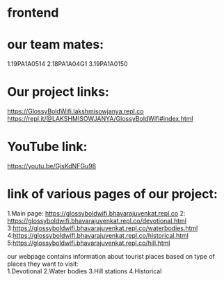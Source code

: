 # frontend 

# our team mates: 
1.19PA1A0514 
2.18PA1A04G1 
3.19PA1A0150 

# Our project links: 
https://GlossyBoldWifi.lakshmisowjanya.repl.co 
https://repl.it/@LAKSHMISOWJANYA/GlossyBoldWifi#index.html 

# YouTube link: 
https://youtu.be/GjsKdNFGu98  

# link of various pages of our project:  
1.Main page: https://glossyboldwifi.bhavarajuvenkat.repl.co
2: https://glossyboldwifi.bhavarajuvenkat.repl.co/devotional.html 
3:https://glossyboldwifi.bhavarajuvenkat.repl.co/waterbodies.html
4:https://glossyboldwifi.bhavarajuvenkat.repl.co/historical.html 
5:https://glossyboldwifi.bhavarajuvenkat.repl.co/hill.html

our webpage contains information about tourist places based on type of places they want to visit:  
1.Devotional 
2.Water bodies 
3.Hill stations 
4.Historical




